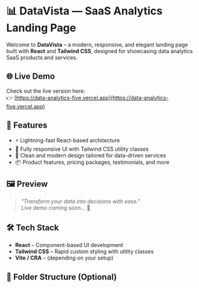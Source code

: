 # 📊 DataVista — SaaS Analytics Landing Page

Welcome to **DataVista** – a modern, responsive, and elegant landing page built with **React** and **Tailwind CSS**, designed for showcasing data analytics SaaS products and services.

## 🌐 Live Demo

Check out the live version here:  
👉 [https://data-analytics-five.vercel.app](https://data-analytics-five.vercel.app)


## 🚀 Features

- ⚡ Lightning-fast React-based architecture
- 🎨 Fully responsive UI with Tailwind CSS utility classes
- 🧠 Clean and modern design tailored for data-driven services
- 📦 Product features, pricing packages, testimonials, and more

## 🖼️ Preview

> _"Transform your data into decisions with ease."_  
Live demo coming soon... 🚧

## 🛠️ Tech Stack

- **React** – Component-based UI development
- **Tailwind CSS** – Rapid custom styling with utility classes
- **Vite / CRA** – (depending on your setup)

## 📁 Folder Structure (Optional)


